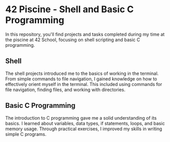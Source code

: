# 42 Piscine - Shell and Basic C Programming
In this repository, you'll find projects and tasks completed during my time at the piscine at 42 School, focusing on shell scripting and basic C programming.

## Shell
The shell projects introduced me to the basics of working in the terminal. From simple commands to file navigation, I gained knowledge on how to effectively orient myself in the terminal. This included using commands for file navigation, finding files, and working with directories.

## Basic C Programming
The introduction to C programming gave me a solid understanding of its basics. I learned about variables, data types, if statements, loops, and basic memory usage. Through practical exercises, I improved my skills in writing simple C programs.

